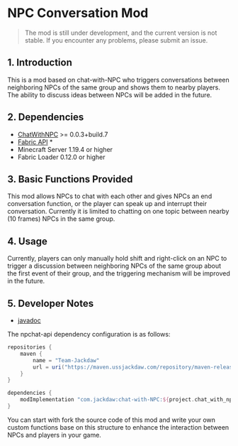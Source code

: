 # NPC Conversation Mod

> The mod is still under development, and the current version is not stable. If you encounter any problems, please
> submit an issue.

## 1. Introduction

This is a mod based on chat-with-NPC who triggers conversations between neighboring NPCs of the same group and shows them to nearby players. The ability to discuss ideas between NPCs will be added in the future.

## 2. Dependencies

- [ChatWithNPC](https://npchat.jackdaw.wdr.im/) >= 0.0.3+build.7
- [Fabric API](https://www.curseforge.com/minecraft/mc-mods/fabric-api) *
- Minecraft Server 1.19.4 or higher
- Fabric Loader 0.12.0 or higher

## 3. Basic Functions Provided

This mod allows NPCs to chat with each other and gives NPCs an end conversation function, or the player can speak up and interrupt their conversation. Currently it is limited to chatting on one topic between nearby (10 frames) NPCs in the same group.

## 4. Usage

Currently, players can only manually hold shift and right-click on an NPC to trigger a discussion between neighboring NPCs of the same group about the first event of their group, and the triggering mechanism will be improved in the future.

## 5. Developer Notes

- [javadoc](https://npchat.doc.ussjackdaw.com)

The npchat-api dependency configuration is as follows:

```groovy
repositories {
    maven {
        name = "Team-Jackdaw"
        url = uri("https://maven.ussjackdaw.com/repository/maven-releases/")
    }
}

dependencies {
    modImplementation "com.jackdaw:chat-with-NPC:${project.chat_with_npc_version}"
}
```

You can start with fork the source code of this mod and write your own custom functions base on this structure to
enhance the interaction between NPCs and players in your game.
